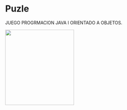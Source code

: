 # Puzle
JUEGO PROGRMACION JAVA I ORIENTADO A OBJETOS.
<p>
    <img src="relativePath/p1.jpg" width="220" height="240" />
</p>
